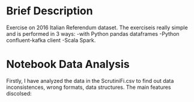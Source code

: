 # Brief Description
Exercise on 2016 Italian Referendum dataset. The exerciseis really simple and is performed in 3 ways:
-with Python pandas dataframes
-Python confluent-kafka client
-Scala Spark.
# Notebook Data Analysis
Firstly, I have analyzed the data in the ScrutiniFi.csv to find out data inconsistences, wrong formats, data structures. 
The main features discolsed:


